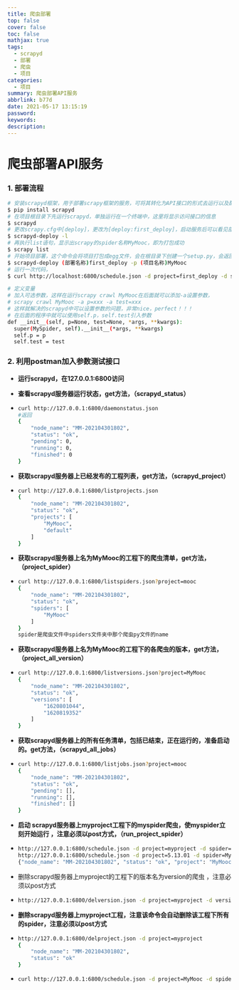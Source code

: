 ```yaml
---
title: 爬虫部署
top: false
cover: false
toc: false
mathjax: true
tags:
  - scrapyd
  - 部署
  - 爬虫
  - 项目
categories:
  - 项目
summary: 爬虫部署API服务
abbrlink: b77d
date: 2021-05-17 13:15:19
password:
keywords:
description:
---
```

# 爬虫部署API服务

### 1. 部署流程

```bash
# 安装scrapyd框架，用于部署scrapy框架的服务，可将其转化为API接口的形式去运行以及配置参数
$ pip install scrapyd
# 在项目根目录下先运行scrapyd，单独运行在一个终端中，这里将显示访问接口的信息
$ scrapyd
# 更改scrapy.cfg中[deploy]，更改为[deploy:first_deploy]，启动服务后可以看见部署服务的名称，first_deploy         http://localhost:6800
$ scrapyd-deploy -l
# 再执行list语句，显示出scrapy的spider名称MyMooc，即为打包成功
$ scrapy list
# 开始项目部署，这个命令会将项目打包成egg文件，会在根目录下创建一个setup.py，会返回一个addversion.json，出现即为部署成功
$ scrapyd-deploy (部署名称)first_deploy -p (项目名称)MyMooc
# 运行一次代码，
$ curl http://localhost:6800/schedule.json -d project=first_deploy -d spider=MyMooc

# 定义变量
# 加入可选参数，这样在运行scrapy crawl MyMooc在后面就可以添加-a设置参数，
# scrapy crawl MyMooc -a p=xxx -a test=xxx
# 这样就解决的scrapyd中可以设置参数的问题，非常nice，perfect！！！
# 在后面的程序中就可以使用self.p，self.test引入参数
def __init__(self, p=None, test=None, *args, **kwargs):
  super(MySpider, self).__init__(*args, **kwargs)
  self.p = p
  self.test = test
```

### 2. 利用postman加入参数测试接口

- **运行scrapyd，在127.0.0.1:6800访问**

- **查看scrapyd服务器运行状态，get方法，（scrapyd_status）**

- ```bash
  curl http://127.0.0.1:6800/daemonstatus.json
  #返回
  {
      "node_name": "MM-202104301802",
      "status": "ok",
      "pending": 0,
      "running": 0,
      "finished": 0
  }
  ```

- **获取scrapyd服务器上已经发布的工程列表，get方法，（scrapyd_project）**

- ```bash
  curl http://127.0.0.1:6800/listprojects.json
  {
      "node_name": "MM-202104301802",
      "status": "ok",
      "projects": [
          "MyMooc",
          "default"
      ]
  }
  ```

- **获取scrapyd服务器上名为MyMooc的工程下的爬虫清单，get方法，（project_spider）**

- ```bash
  curl http://127.0.0.1:6800/listspiders.json?project=mooc
  {
      "node_name": "MM-202104301802",
      "status": "ok",
      "spiders": [
          "MyMooc"
      ]
  }
  spider是爬虫文件中spiders文件夹中那个爬虫py文件的name
  
  ```

- **获取scrapyd服务器上名为MyMooc的工程下的各爬虫的版本，get方法，（project_all_version）**

- ```bash
  curl http://127.0.0.1:6800/listversions.json?project=MyMooc
  {
      "node_name": "MM-202104301802",
      "status": "ok",
      "versions": [
          "1620801044",
          "1620819352"
      ]
  }
  ```

- **获取scrapyd服务器上的所有任务清单，包括已结束，正在运行的，准备启动的。get方法，（scrapyd_all_jobs）**

- ```bash
  curl http://127.0.0.1:6800/listjobs.json?project=mooc
  {
      "node_name": "MM-202104301802",
      "status": "ok",
      "pending": [],
      "running": [],
      "finished": []
  }
  ```

- **启动 scrapyd服务器上myproject工程下的myspider爬虫，使myspider立刻开始运行 ，注意必须以post方式，（run_project_spider）**

- ```bash
  http://127.0.0.1:6800/schedule.json -d project=myproject -d spider=myspider
  http://127.0.0.1:6800/schedule.json -d project=5.13.01 -d spider=MyMooc
  {"node_name": "MM-202104301802", "status": "ok", "project": "MyMooc", "version": "1620885389", "spiders": 1}
  
  ```

- 删除scrapyd服务器上myproject的工程下的版本名为version的爬虫 ，注意必须以post方式

- ```bash
  http://127.0.0.1:6800/delversion.json -d project=myproject -d version=r99'
  
  ```

- **删除scrapyd服务器上myproject工程，注意该命令会自动删除该工程下所有的spider，注意必须以post方式**

- ```bash
  http://127.0.0.1:6800/delproject.json -d project=myproject
  {
      "node_name": "MM-202104301802",
      "status": "ok"
  }
  ```

- ```bash
  curl http://127.0.0.1:6800/schedule.json -d project=MyMooc -d spider=MyMooc -d p='["123"]'
  ```

  

